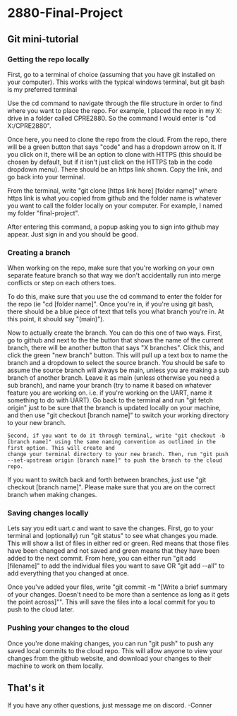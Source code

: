 # 2880-Final-Project

## Git mini-tutorial
### Getting the repo locally
First, go to a terminal of choice (assuming that you have git installed on your computer). This works with the typical windows terminal, but git bash is my preferred terminal

Use the cd command to navigate through the file structure in order to find where you want to place the repo. For example, I placed the repo in my X: drive in a folder called
CPRE2880. So the command I would enter is "cd X:/CPRE2880".

Once here, you need to clone the repo from the cloud. From the repo, there will be a green button that says "code" and has a dropdown arrow on it. If you click on it, there
will be an option to clone with HTTPS (this should be chosen by default, but if it isn't just click on the HTTPS tab in the code dropdown menu). There should be an https link
shown. Copy the link, and go back into your terminal.

From the terminal, write "git clone [https link here] [folder name]" where https link is what you copied from github and the folder name is whatever you want to call the folder
locally on your computer. For example, I named my folder "final-project".

After entering this command, a popup asking you to sign into github may appear. Just sign in and you should be good.

### Creating a branch
When working on the repo, make sure that you're working on your own separate feature branch so that way we don't accidentally run into merge conflicts
or step on each others toes.

To do this, make sure that you use the cd command to enter the folder for the repo (ie "cd [folder name]". Once you're in, if you're using git bash, there should be a blue
piece of text that tells you what branch you're in. At this point, it should say "(main)").

Now to actually create the branch. You can do this one of two ways.
    First, go to github and next to the the button that shows the name of the current branch, there will be another button that says "X branches". Click this, and click the
    green "new branch" button. This will pull up a text box to name the branch and a dropdown to select the source branch. You should be safe to assume the source branch will
    always be main, unless you are making a sub branch of another branch. Leave it as main (unless otherwise you need a sub branch), and name your branch (try to name it based
    on whatever feature you are working on. i.e. if you're working on the UART, name it something to do with UART). Go back to the terminal and run "git fetch origin" just to
    be sure that the branch is updated locally on your machine, and then use "git checkout [branch name]" to switch your working directory to your new branch.

    Second, if you want to do it through terminal, write "git checkout -b [branch name]" using the same naming convention as outlined in the first option. This will create and
    change your terminal directory to your new branch. Then, run "git push --set-upstream origin [branch name]" to push the branch to the cloud repo.

If you want to switch back and forth between branches, just use "git checkout [branch name]". Please make sure that you are on the correct branch when making changes.

### Saving changes locally
Lets say you edit uart.c and want to save the changes. First, go to your terminal and (optionally) run "git status" to see what changes you made. This will show a list of files
in either red or green. Red means that those files have been changed and not saved and green means that they have been added to the next commit. From here, you can either run
"git add [filename]" to add the individual files you want to save OR "git add --all" to add everything that you changed at once.

Once you've added your files, write "git commit -m "[Write a brief summary of your changes. Doesn't need to be more than a sentence as long as it gets the point across]"". This
will save the files into a local commit for you to push to the cloud later.

### Pushing your changes to the cloud
Once you're done making changes, you can run "git push" to push any saved local commits to the cloud repo. This will allow anyone to view your changes from the github website, and
download your changes to their machine to work on them locally.

## That's it
If you have any other questions, just message me on discord. -Conner